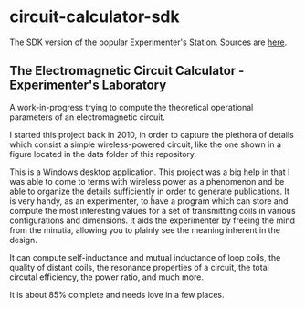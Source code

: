 # circuit-calculator-sdk

The SDK version of the popular Experimenter's Station. Sources are [here](https://github.com/cartheur/circuitcalculator).

## The Electromagnetic Circuit Calculator - Experimenter's Laboratory

A work-in-progress trying to compute the theoretical operational parameters of an electromagnetic circuit.

I started this project back in 2010, in order to capture the plethora of details which consist a simple wireless-powered circuit, like the one shown in a figure located in the data folder of this repository.

This is a Windows desktop application. This project was a big help in that I was able to come to terms with wireless power as a phenomenon and be able to organize the details sufficiently in order to generate publications. It is very handy, as an experimenter, to have a program which can store and compute the most interesting values for a set of transmitting coils in various configurations and dimensions. It aids the experimenter by freeing the mind from the minutia, allowing you to plainly see the meaning inherent in the design.

It can compute self-inductance and mutual inductance of loop coils, the quality of distant coils, the resonance properties of a circuit, the total circutal efficiency, the power ratio, and much more.

It is about 85% complete and needs love in a few places.
